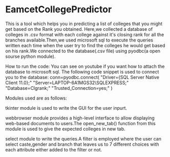 # EamcetCollegePredictor
This is a tool which helps you in predicting a list of colleges that you might get based on the Rank you obtained.
Here,we collected a database of colleges in .csv format with each college against it's closing rank for all the branches available.Then,we used microsoft sql to execute the queries written each time when the user try to find the colleges he would get based on his rank.We connected to the database(.csv file) using pyodbc(a open sourse  python module).

How to run the code:
You can see on youtube if you want how to attach the database to microsoft sql.
The following code snippet is used to connect you to the database:
 conn=pyodbc.connect(
    "Driver={SQL Server Native Client 11.0};"
    "Server=LAPTOP-6A1MGS32\SQLEXPRESS;"
    "Database=Clgrank;"
    "Trusted_Connection=yes;"
)

Modules used are as follows:

tkinter module is used to write the GUI for the user inpurt.

webbrowser module provides a high-level interface to allow displaying web-based documents to users.The open_new_tab() function from this module is used to give the expected colleges in new tab.

select module to write the queries.A filter is employed where the user can select caste,gender and branch that leaves us to 7 different choices with each attribute either added to the filter or not.
